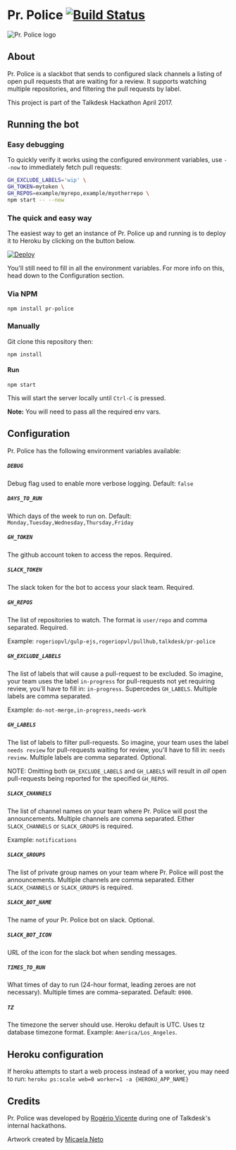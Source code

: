 # Pr. Police [![Build Status](https://travis-ci.org/Talkdesk/pr-police.svg?branch=master)](https://travis-ci.org/Talkdesk/pr-police)

![Pr. Police logo](https://raw.githubusercontent.com/Talkdesk/pr-police/master/images/logo-blue-small.png)

## About

Pr. Police is a slackbot that sends to configured slack channels a listing of open pull requests that are waiting for a review. It supports watching multiple repositories, and filtering the pull requests by label.

This project is part of the Talkdesk Hackathon April 2017.

## Running the bot

### Easy debugging
To quickly verify it works using the configured environment variables, use `--now` to immediately fetch pull requests:

```bash
GH_EXCLUDE_LABELS='wip' \
GH_TOKEN=mytoken \
GH_REPOS=example/myrepo,example/myotherrepo \
npm start -- --now
```

### The quick and easy way

The easiest way to get an instance of Pr. Police up and running is to deploy it to Heroku by clicking on the button below.

[![Deploy](https://www.herokucdn.com/deploy/button.svg)](https://heroku.com/deploy)

You'll still need to fill in all the environment variables. For more info on this, head down to the Configuration section.


### Via NPM

    npm install pr-police

### Manually

Git clone this repository then:

    npm install

#### Run

    npm start

This will start the server locally until `Ctrl-C` is pressed.

**Note:** You will need to pass all the required env vars.

## Configuration

Pr. Police has the following environment variables available:

##### `DEBUG`
Debug flag used to enable more verbose logging. Default: `false`

##### `DAYS_TO_RUN`
Which days of the week to run on. Default: `Monday,Tuesday,Wednesday,Thursday,Friday`

##### `GH_TOKEN`
The github account token to access the repos. Required.

##### `SLACK_TOKEN`
The slack token for the bot to access your slack team. Required.

##### `GH_REPOS`
The list of repositories to watch. The format is `user/repo` and comma separated. Required.

Example: `rogeriopvl/gulp-ejs,rogeriopvl/pullhub,talkdesk/pr-police`

##### `GH_EXCLUDE_LABELS`
The list of labels that will cause a pull-request to be excluded. So imagine, your team uses the label `in-progress` for pull-requests not yet requiring review, you'll have to fill in: `in-progress`. Supercedes `GH_LABELS`. Multiple labels are comma separated.

Example: `do-not-merge,in-progress,needs-work`

##### `GH_LABELS`
The list of labels to filter pull-requests. So imagine, your team uses the label `needs review` for pull-requests waiting for review, you'll have to fill in: `needs review`. Multiple labels are comma separated. Optional.

NOTE: Omitting both `GH_EXCLUDE_LABELS` and `GH_LABELS` will result in _all_ open pull-requests being reported for the specified `GH_REPOS`.

##### `SLACK_CHANNELS`
The list of channel names on your team where Pr. Police will post the announcements. Multiple channels are comma separated. Either `SLACK_CHANNELS` or `SLACK_GROUPS` is required.

Example: `notifications`

##### `SLACK_GROUPS`
The list of private group names on your team where Pr. Police will post the announcements. Multiple channels are comma separated. Either `SLACK_CHANNELS` or `SLACK_GROUPS` is required.

##### `SLACK_BOT_NAME`
The name of your Pr. Police bot on slack. Optional.

##### `SLACK_BOT_ICON`
URL of the icon for the slack bot when sending messages.

##### `TIMES_TO_RUN`
What times of day to run (24-hour format, leading zeroes are not necessary). Multiple times are comma-separated. Default: `0900`.

##### `TZ`
The timezone the server should use. Heroku default is UTC. Uses tz database timezone format. Example: `America/Los_Angeles`.

## Heroku configuration

If heroku attempts to start a web process instead of a worker, you may need to run: `heroku ps:scale web=0 worker=1 -a {HEROKU_APP_NAME}`

## Credits

Pr. Police was developed by [Rogério Vicente](https://github.com/rogeriopvl) during one of Talkdesk's internal hackathons.

Artwork created by [Micaela Neto](https://cargocollective.com/micaelaneto)
